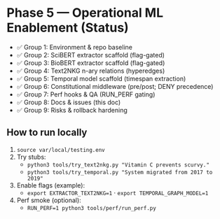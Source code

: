 # Phase 5 — Operational ML Enablement (Status)

- ✅ Group 1: Environment & repo baseline
- ✅ Group 2: SciBERT extractor scaffold (flag-gated)
- ✅ Group 3: BioBERT extractor scaffold (flag-gated)
- ✅ Group 4: Text2NKG n-ary relations (hyperedges)
- ✅ Group 5: Temporal model scaffold (timespan extraction)
- ✅ Group 6: Constitutional middleware (pre/post; DENY precedence)
- ✅ Group 7: Perf hooks & QA (RUN_PERF gating)
- ✅ Group 8: Docs & issues (this doc)
- ✅ Group 9: Risks & rollback hardening

## How to run locally

1) `source var/local/testing.env`
2) Try stubs:
   - `python3 tools/try_text2nkg.py "Vitamin C prevents scurvy."`
   - `python3 tools/try_temporal.py "System migrated from 2017 to 2019"`
3) Enable flags (example):
   - `export EXTRACTOR_TEXT2NKG=1` · `export TEMPORAL_GRAPH_MODEL=1`
4) Perf smoke (optional):
   - `RUN_PERF=1 python3 tools/perf/run_perf.py`
